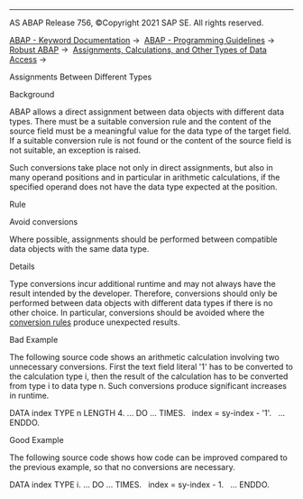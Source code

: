   

* * *

AS ABAP Release 756, ©Copyright 2021 SAP SE. All rights reserved.

[ABAP - Keyword Documentation](javascript:call_link\('abenabap.htm'\)) →  [ABAP - Programming Guidelines](javascript:call_link\('abenabap_pgl.htm'\)) →  [Robust ABAP](javascript:call_link\('abenrobust_abap_gdl.htm'\)) →  [Assignments, Calculations, and Other Types of Data Access](javascript:call_link\('abenassignment_access_gdl.htm'\)) → 

Assignments Between Different Types

Background

ABAP allows a direct assignment between data objects with different data types. There must be a suitable conversion rule and the content of the source field must be a meaningful value for the data type of the target field. If a suitable conversion rule is not found or the content of the source field is not suitable, an exception is raised.

Such conversions take place not only in direct assignments, but also in many operand positions and in particular in arithmetic calculations, if the specified operand does not have the data type expected at the position.

Rule

Avoid conversions

Where possible, assignments should be performed between compatible data objects with the same data type.

Details

Type conversions incur additional runtime and may not always have the result intended by the developer. Therefore, conversions should only be performed between data objects with different data types if there is no other choice. In particular, conversions should be avoided where the [conversion rules](javascript:call_link\('abenuse_conversion_rules_guidl.htm'\) "Guideline") produce unexpected results.

Bad Example

The following source code shows an arithmetic calculation involving two unnecessary conversions. First the text field literal '1' has to be converted to the calculation type i, then the result of the calculation has to be converted from type i to data type n. Such conversions produce significant increases in runtime.

DATA index TYPE n LENGTH 4.
...
DO ... TIMES.
  index = sy-index - '1'.
  ...
ENDDO.

Good Example

The following source code shows how code can be improved compared to the previous example, so that no conversions are necessary.

DATA index TYPE i.
...
DO ... TIMES.
  index = sy-index - 1.
  ...
ENDDO.